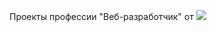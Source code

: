 Проекты профессии "Веб-разработчик" от <img src="https://loftschool.com/img/logoretina.png">
<style>
</style>
